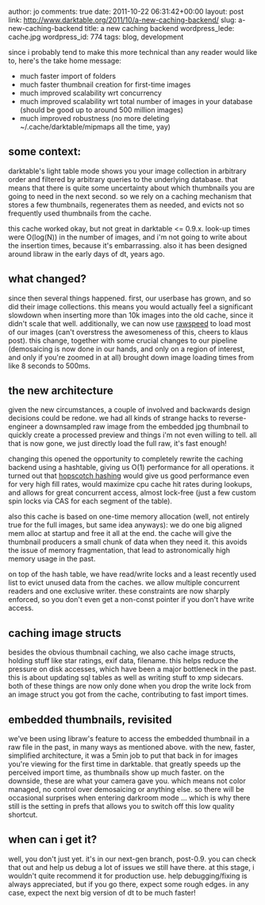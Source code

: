 author: jo
comments: true
date: 2011-10-22 06:31:42+00:00
layout: post
link: http://www.darktable.org/2011/10/a-new-caching-backend/
slug: a-new-caching-backend
title: a new caching backend
wordpress_lede: cache.jpg
wordpress_id: 774
tags: blog, development

since i probably tend to make this more technical than any reader would like to, here's the take home message:

* much faster import of folders
* much faster thumbnail creation for first-time images
* much improved scalability wrt concurrency
* much improved scalability wrt total number of images in your database (should be good up to around 500 million images)
* much improved robustness (no more deleting ~/.cache/darktable/mipmaps all the time, yay)

## some context:

darktable's light table mode shows you your image collection in arbitrary order and filtered by arbitrary queries to the underlying database. that means that there is quite some uncertainty about which thumbnails you are going to need in the next second. so we rely on a caching mechanism that stores a few thumbnails, regenerates them as needed, and evicts not so frequently used thumbnails from the cache.

this cache worked okay, but not great in darktable <= 0.9.x. look-up times were O(log(N)) in the number of images, and i'm not going to write about the insertion times, because it's embarrassing. also it has been designed around libraw in the early days of dt, years ago.

## what changed?

since then several things happened. first, our userbase has grown, and so did their image collections. this means you would actually feel a significant slowdown when inserting more than 10k images into the old cache, since it didn't scale that well. additionally, we can now use [rawspeed](https://sh0dan.blogspot.com/2009/02/introducing-rawspeed.html) to load most of our images (can't overstress the awesomeness of this, cheers to klaus post). this change, together with some crucial changes to our pipeline (demosaicing is now done in our hands, and only on a region of interest, and only if you're zoomed in at all) brought down image loading times from like 8 seconds to 500ms.

## the new architecture

given the new circumstances, a couple of involved and backwards design decisions could be redone. we had all kinds of strange hacks to reverse-engineer a downsampled raw image from the embedded jpg thumbnail to quickly create a processed preview and things i'm not even willing to tell. all that is now gone, we just directly load the full raw, it's fast enough!

changing this opened the opportunity to completely rewrite the caching backend using a hashtable, giving us O(1) performance for all operations. it turned out that [hopscotch hashing](https://www.cs.tau.ac.il/~liortzaf/papers/disc2008_submission_98.pdf) would give us good performance even for very high fill rates, would maximize cpu cache hit rates during lookups, and allows for great concurrent access, almost lock-free (just a few custom spin locks via CAS for each segment of the table).

also this cache is based on one-time memory allocation (well, not entirely true for the full images, but same idea anyways): we do one big aligned mem alloc at startup and free it all at the end. the cache will give the thumbnail producers a small chunk of data when they need it. this avoids the issue of memory fragmentation, that lead to astronomically high memory usage in the past.

on top of the hash table, we have read/write locks and a least recently used list to evict unused data from the caches. we allow multiple concurrent readers and one exclusive writer. these constraints are now sharply enforced, so you don't even get a non-const pointer if you don't have write access.

## caching image structs

besides the obvious thumbnail caching, we also cache image structs, holding stuff like star ratings, exif data, filename. this helps reduce the pressure on disk accesses, which have been a major bottleneck in the past. this is about updating sql tables as well as writing stuff to xmp sidecars. both of these things are now only done when you drop the write lock from an image struct you got from the cache, contributing to fast import times.

## embedded thumbnails, revisited

we've been using libraw's feature to access the embedded thumbnail in a raw file in the past, in many ways as mentioned above. with the new, faster, simplified architecture, it was a 5min job to put that back in for images you're viewing for the first time in darktable. that greatly speeds up the perceived import time, as thumbnails show up much faster. on the downside, these are what your camera gave you. which means not color managed, no control over demosaicing or anything else. so there will be occasional surprises when entering darkroom mode ... which is why there still is the setting in prefs that allows you to switch off this low quality shortcut.

## when can i get it?

well, you don't just yet. it's in our next-gen branch, post-0.9. you can check that out and help us debug a lot of issues we still have there. at this stage, i wouldn't quite recommend it for production use. help debugging/fixing is always appreciated, but if you go there, expect some rough edges. in any case, expect the next big version of dt to be much faster!
